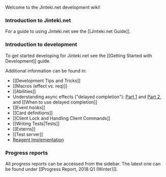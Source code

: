 Welcome to the Jinteki.net development wiki!

### Introduction to Jinteki.net

For a guide to using Jinteki.net see the [[Jinteki.net Guide]].

### Introduction to development

To get started developing for Jinteki.net see the [[Getting Started with Development]] guide.

Additional information can be found in:
* [[Development Tips and Tricks]]
* [[Macros (effect vs. req)]]
* [[Abilities]]
* Understanding async effects ("delayed completion"): [Part 1](https://github.com/mtgred/netrunner/pull/1494) and [Part 2](https://github.com/mtgred/netrunner/pull/1582), and [[When to use delayed completion]]
* [[Event hooks]]
* [[Card definitions]]
* [[Client Lock and Handling Client Commands]]
* [[Writing Tests|Tests]]
* [[Externs]]
* [[Test server]]
* [Reagent Implementation](https://github.com/mtgred/netrunner/wiki/Reagent-Implementation)

### Progress reports

All progress reports can be accessed from the sidebar. The latest one can be found under [[Progress Report, 2018 Q1 (Winter)]].